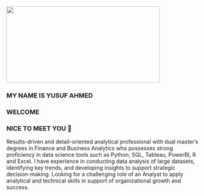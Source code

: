 <img src = "https://user-images.githubusercontent.com/95774681/146697059-4cb0782b-67e6-4c41-b20a-013bdc3f1070.png" width = "400" height = "200" />


### MY NAME IS YUSUF AHMED
### WELCOME
### NICE TO MEET YOU 👋 

Results-driven and detail-oriented analytical professional with dual master’s degrees in Finance and Business Analytics who possesses strong proficiency in data science tools such as Python, SQL, Tableau, PowerBI, R and Excel. I have experience in conducting data analysis of large datasets, identifying key trends, and developing insights to support strategic decision-making. Looking for a challenging role of an Analyst to apply analytical and technical skills in support of organizational growth and success.




